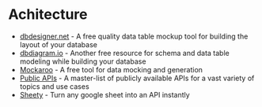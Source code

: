 # Achitecture

- [dbdesigner.net](https://www.dbdesigner.net/) - A free quality data table mockup tool for building the layout of your database
- [dbdiagram.io](https://dbdiagram.io/home) - Another free resource for schema and data table modeling while building your database
- [Mockaroo](https://www.mockaroo.com/) - A free tool for data mocking and generation
- [Public APIs](https://github.com/toddmotto/public-apis) - A master-list of publicly available APIs for a vast variety of topics and use cases
- [Sheety](https://sheety.co/) - Turn any google sheet into an API instantly
